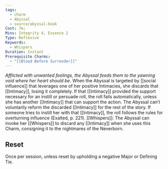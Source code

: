 ```yaml
---
tags:
  - charm
  - Abyssal
  - source/abyssal-book
Cost: 7m; 
Mins: Integrity 4, Essence 2
Type: Reflexive
Keywords:
  - Whispers
Duration: Instant
Prerequisite Charms:
  - "[[Blood Before Surrender]]"
---
```

*Afflicted with unwanted feelings, the Abyssal feeds them to the yawning void where her heart should be.*
When the Abyssal is targeted by [[social influence]] that leverages one of her positive Intimacies, she discards that [[Intimacy]], losing it completely. If that [[Intimacy]] provided the support necessary for an instill or persuade roll, the roll fails automatically, unless she has another [[Intimacy]] that can support the action.
The Abyssal can’t voluntarily reform the discarded [[Intimacy]] for the rest of the story. If someone tries to instill her with that [[Intimacy]], the roll follows the rules for overturning influence (Exalted, p. 221).
[[Whispers]]: The Abyssal can invoke her [[Whispers]] to discard any [[Intimacy]] when she uses this Charm, consigning it to the nightmares of the Neverborn.
## Reset 
Once per session, unless reset by upholding a negative Major or Defining Tie.